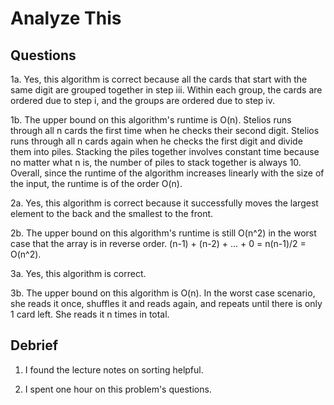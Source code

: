 # Analyze This

## Questions

1a. Yes, this algorithm is correct because all the cards that start with the same digit are grouped together in step iii. Within each group, the cards are ordered due to step i, and the groups are ordered due to step iv.

1b. The upper bound on this algorithm's runtime is O(n). Stelios runs through all n cards the first time when he checks their second digit. Stelios runs through all n cards again when he checks the first digit and divide them into piles. Stacking the piles together involves constant time because no matter what n is, the number of piles to stack together is always 10. Overall, since the runtime of the algorithm increases linearly with the size of the input, the runtime is of the order O(n).

2a. Yes, this algorithm is correct because it successfully moves the largest element to the back and the smallest to the front.

2b. The upper bound on this algorithm's runtime is still O(n^2) in the worst case that the array is in reverse order. (n-1) + (n-2) + ... + 0 = n(n-1)/2 = O(n^2).

3a. Yes, this algorithm is correct.

3b. The upper bound on this algorithm is O(n). In the worst case scenario, she reads it once, shuffles it and reads again, and repeats until there is only 1 card left. She reads it n times in total.

## Debrief

1. I found the lecture notes on sorting helpful.

2. I spent one hour on this problem's questions.
